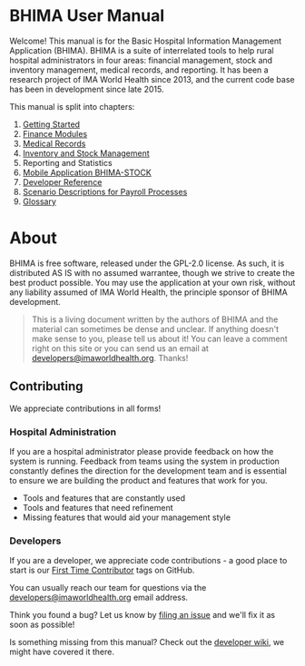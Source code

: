 # BHIMA User Manual

Welcome! This manual is for the Basic Hospital Information Management Application \(BHIMA\).  BHIMA is a suite of interrelated tools to help rural hospital administrators in four areas: financial management, stock and inventory management, medical records, and reporting.  It has been a research project of IMA World Health since 2013, and the current code base has been in development since late 2015.

This manual is split into chapters:

1. [Getting Started](./getting-started)
2. [Finance Modules](./finance)
3. [Medical Records](./medical-records)
4. [Inventory and Stock Management](./stock-management)
5. Reporting and Statistics
6. [Mobile Application BHIMA-STOCK](./bhima-stock/)
7. [Developer Reference](./for-developers)
8. [Scenario Descriptions for Payroll Processes](./payroll-processes)
9. [Glossary](./glossary.md)

# About

BHIMA is free software, released under the GPL-2.0 license.  As such, it is distributed AS IS with no assumed warrantee, though we strive to create the best product possible.  You may use the application at your own risk, without any liability assumed of IMA World Health, the principle sponsor of BHIMA development.

> This is a living document written by the authors of BHIMA and the material can sometimes be dense and unclear.  If anything doesn't make sense to you, please tell us about it!  You can leave a comment right on this site or you can send us an email at [developers@imaworldhealth.org](mailto:developers@imaworldhealth.org).  Thanks!

## Contributing

We appreciate contributions in all forms!

### Hospital Administration

If you are a hospital administrator please provide feedback on how the system is running. Feedback from teams using the system in production constantly defines the direction for the development team and is essential to ensure we are building the product and features that work for you.

* Tools and features that are constantly used
* Tools and features that need refinement
* Missing features that would aid your management style

### Developers

If you are a developer, we appreciate code contributions - a good place to start is our [First Time Contributor](https://github.com/Third-Culture-Software/bhima/wiki/Getting-Started:-Contributing-on-Github) tags on GitHub.

You can usually reach our team for questions via the [developers@imaworldhealth.org](mailto:developers@imaworldhealth.org) email address.

Think you found a bug?  Let us know by [filing an issue](https://github.com/Third-Culture-Software/bhima/issues/new) and we'll fix it as soon as possible!

Is something missing from this manual?  Check out the [developer wiki](https://github.com/Third-Culture-Software/bhima/wiki), we might have covered it there.
